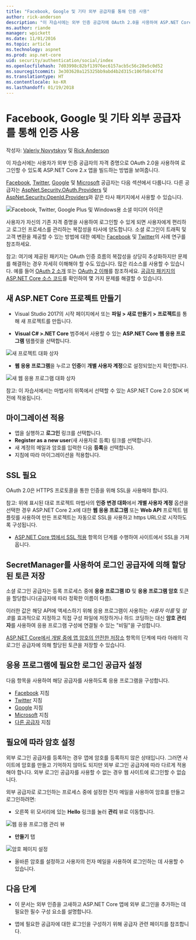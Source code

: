 ```yaml
---
title: "Facebook, Google 및 기타 외부 공급자를 통해 인증 사용"
author: rick-anderson
description: "이 자습서에는 외부 인증 공급자에 OAuth 2.0을 사용하여 ASP.NET Core 2.x 앱을 빌드하는 방법을 보여줍니다."
ms.author: riande
manager: wpickett
ms.date: 11/01/2016
ms.topic: article
ms.technology: aspnet
ms.prod: asp.net-core
uid: security/authentication/social/index
ms.openlocfilehash: 7d03998c82bf13976ec6157acb5c56c28e5c0d52
ms.sourcegitcommit: 3e303620a125325bb9abd4b2d315c106fb8c47fd
ms.translationtype: HT
ms.contentlocale: ko-KR
ms.lasthandoff: 01/19/2018
---
```

# <a name="enabling-authentication-using-facebook-google-and-other-external-providers"></a>Facebook, Google 및 기타 외부 공급자를 통해 인증 사용

<a name="security-authentication-social-logins"></a>

작성자: [Valeriy Novytskyy](https://github.com/01binary) 및 [Rick Anderson](https://twitter.com/RickAndMSFT)

이 자습서에는 사용자가 외부 인증 공급자의 자격 증명으로 OAuth 2.0을 사용하여 로그인할 수 있도록 ASP.NET Core 2.x 앱을 빌드하는 방법을 보여줍니다.

[Facebook](facebook-logins.md), [Twitter](twitter-logins.md), [Google](google-logins.md) 및 [Microsoft](microsoft-logins.md) 공급자는 다음 섹션에서 다룹니다. 다른 공급자는 [AspNet.Security.OAuth.Providers](https://github.com/aspnet-contrib/AspNet.Security.OAuth.Providers) 및 [AspNet.Security.OpenId.Providers](https://github.com/aspnet-contrib/AspNet.Security.OpenId.Providers)와 같은 타사 패키지에서 사용할 수 있습니다.

![Facebook, Twitter, Google Plus 및 Windows용 소셜 미디어 아이콘](index/_static/social.png)

사용자가 자신의 기존 자격 증명을 사용하여 로그인할 수 있게 되면 사용자에게 편리하고 로그인 프로세스를 관리하는 복잡성을 타사에 양도합니다. 소셜 로그인이 트래픽 및 고객 변환을 제공할 수 있는 방법에 대한 예제는 [Facebook](https://www.facebook.com/unsupportedbrowser) 및 [Twitter](https://dev.twitter.com/resources/case-studies)의 사례 연구를 참조하세요.

참고: 여기에 제공된 패키지는 OAuth 인증 흐름의 복잡성을 상당히 추상화하지만 문제를 해결하는 경우 자세히 이해해야 할 수도 있습니다. 많은 리소스를 사용할 수 있습니다. 예를 들어 [OAuth 2 소개](https://www.digitalocean.com/community/tutorials/an-introduction-to-oauth-2) 또는 [OAuth 2 이해](http://www.bubblecode.net/2016/01/22/understanding-oauth2/)를 참조하세요. [공급자 패키지의 ASP.NET Core 소스 코드](https://github.com/aspnet/Security/tree/dev/src)를 확인하여 몇 가지 문제를 해결할 수 있습니다.

## <a name="create-a-new-aspnet-core-project"></a>새 ASP.NET Core 프로젝트 만들기

* Visual Studio 2017의 시작 페이지에서 또는 **파일 > 새로 만들기 > 프로젝트**를 통해 새 프로젝트를 만듭니다.

* **Visual C# >.NET Core** 범주에서 사용할 수 있는 **ASP.NET Core 웹 응용 프로그램** 템플릿을 선택합니다.

![새 프로젝트 대화 상자](index/_static/new-project.png)

* **웹 응용 프로그램**을 누르고 **인증**이 **개별 사용자 계정**으로 설정되었는지 확인합니다.

![새 웹 응용 프로그램 대화 상자](index/_static/select-project.png)

참고: 이 자습서에서는 마법사의 위쪽에서 선택할 수 있는 ASP.NET Core 2.0 SDK 버전에 적용됩니다.

## <a name="apply-migrations"></a>마이그레이션 적용

* 앱을 실행하고 **로그인** 링크를 선택합니다.
* **Register as a new user**(새 사용자로 등록) 링크를 선택합니다.
* 새 계정의 메일과 암호를 입력한 다음 **등록**을 선택합니다.
* 지침에 따라 마이그레이션을 적용합니다.

## <a name="require-ssl"></a>SSL 필요

OAuth 2.0은 HTTPS 프로토콜을 통한 인증을 위해 SSL을 사용해야 합니다.

참고: 위에 표시된 대로 프로젝트 마법사의 **인증 변경 대화**에서 **개별 사용자 계정** 옵션을 선택한 경우 ASP.NET Core 2.x에 대한 **웹 응용 프로그램** 또는 **Web API** 프로젝트 템플릿를 사용하여 만든 프로젝트는 자동으로 SSL을 사용하고 https URL으로 시작하도록 구성됩니다.

* [ASP.NET Core 앱에서 SSL 적용](xref:security/enforcing-ssl) 항목의 단계를 수행하여 사이트에서 SSL을 가져옵니다.

## <a name="use-secretmanager-to-store-tokens-assigned-by-login-providers"></a>SecretManager를 사용하여 로그인 공급자에 의해 할당된 토큰 저장

소셜 로그인 공급자는 등록 프로세스 중에 **응용 프로그램 ID** 및 **응용 프로그램 암호** 토큰을 할당합니다(공급자에 따라 정확한 이름이 다름).

이러한 값은 해당 API에 액세스하기 위해 응용 프로그램이 사용하는 *사용자 이름* 및 *암호*를 효과적으로 지정하고 직접 구성 파일에 저장하거나 하드 코딩하는 대신 **암호 관리자**를 사용하여 응용 프로그램 구성에 연결될 수 있는 "비밀"을 구성합니다.

[ASP.NET Core에서 개발 중에 앱 암호의 안전한 저장소](xref:security/app-secrets) 항목의 단계에 따라 아래의 각 로그인 공급자에 의해 할당된 토큰을 저장할 수 있습니다.

## <a name="setup-login-providers-required-by-your-application"></a>응용 프로그램에 필요한 로그인 공급자 설정

다음 항목을 사용하여 해당 공급자를 사용하도록 응용 프로그램을 구성합니다.

* [Facebook](facebook-logins.md) 지침
* [Twitter](twitter-logins.md) 지침
* [Google](google-logins.md) 지침
* [Microsoft](microsoft-logins.md) 지침
* [다른 공급자](other-logins.md) 지침

## <a name="optionally-set-password"></a>필요에 따라 암호 설정

외부 로그인 공급자를 등록하는 경우 앱에 암호를 등록하지 않은 상태입니다. 그러면 사이트에 암호를 만들고 기억하지 않아도 되지만 외부 로그인 공급자에 따라 다르게 적용해야 합니다. 외부 로그인 공급자를 사용할 수 없는 경우 웹 사이트에 로그인할 수 없습니다.

외부 공급자로 로그인하는 프로세스 중에 설정한 전자 메일을 사용하여 암호를 만들고 로그인하려면:

* 오른쪽 위 모서리에 있는 **Hello<email alias>** 링크를 눌러 **관리** 뷰로 이동합니다.

![웹 응용 프로그램 관리 뷰](index/_static/pass1a.png)

* **만들기** 탭

![암호 페이지 설정](index/_static/pass2a.png)

* 올바른 암호를 설정하고 사용자의 전자 메일을 사용하여 로그인하는 데 사용할 수 있습니다.

## <a name="next-steps"></a>다음 단계

* 이 문서는 외부 인증을 고새하고 ASP.NET Core 앱에 외부 로그인을 추가하는 데 필요한 필수 구성 요소를 설명합니다.

* 앱에 필요한 공급자에 대한 로그인을 구성하기 위해 공급자 관련 페이지를 참조합니다.
